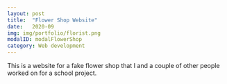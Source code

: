 ```yaml
---
layout: post
title:  "Flower Shop Website"
date:   2020-09
img: img/portfolio/florist.png
modalID: modalFlowerShop
category: Web development
---
```

This is a website for a fake flower shop that I and a couple of other people worked on for a school project.